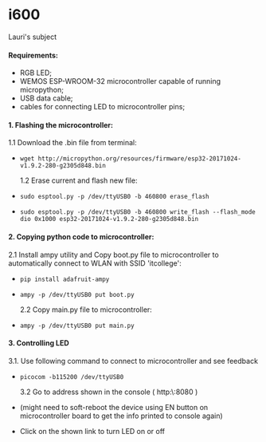 # i600
Lauri's subject

#### Requirements:
- RGB LED;
- WEMOS ESP-WROOM-32 microcontroller capable of running micropython;
- USB data cable;
- cables for connecting LED to microcontroller pins;


#### 1. Flashing the microcontroller: 
  1.1 Download the .bin file from terminal: 
- ```wget http://micropython.org/resources/firmware/esp32-20171024-v1.9.2-280-g2305d848.bin```

  1.2 Erase current and flash new file:
- ```sudo esptool.py -p /dev/ttyUSB0 -b 460800 erase_flash```
- ```sudo esptool.py -p /dev/ttyUSB0 -b 460800 write_flash --flash_mode dio 0x1000 esp32-20171024-v1.9.2-280-g2305d848.bin ```


#### 2. Copying python code to microcontroller:
  2.1 Install ampy utility and Copy boot.py file to microcontroller to automatically connect to WLAN with SSID 'itcollege':
- ```pip install adafruit-ampy```
- ```ampy -p /dev/ttyUSB0 put boot.py```

  2.2 Copy main.py file to microcontroller:
- ```ampy -p /dev/ttyUSB0 put main.py```

#### 3. Controlling LED
  3.1. Use following command to connect to microcontroller and see feedback 
- ```picocom -b115200 /dev/ttyUSB0```

  3.2 Go to address shown in the console ( http:\\<IP>:8080 )
-  (might need to soft-reboot the device using EN button on microcontroller board to get the info printed to console again)
-  Click on the shown link to turn LED on or off

